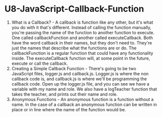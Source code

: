 # U8-JavaScript-Callback-Function
 
1. What is a Callback? - A callback is function like any other, but it's what you do with it that's different. Instead of calling the function manually, you're passing the name of the function to another function to execute. One called callbackFunction and another called executeCallback. Both have the word callback in their names, but they don't need to. They're just the names that describe what the functions are or do. The callbackFunction is a regular function that could have any functionality inside. The executeCallback function will, at some point in the future, execute or call the callback.
2. Creating a Simple Callback Function - There's going to be two JavaScript files, logger.js and callback.js.
Logger.js is where the non callback code is, and
callback.js is where we'll be programming the callback code.
Open up the logger.js file, and
you can see we have a variable with my name and role.
We also have a logTeacher function that takes the teacher, and
prints out their name and role.
3. Anonymous Functions - An anonymous function is a function without a name. In the case of a callback an anonymous function can be written in place or in line where the name of the function would be.